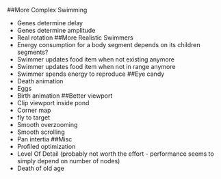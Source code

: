 ##More Complex Swimming
  * Genes determine delay
  * Genes determine amplitude
  * Real rotation
##More Realistic Swimmers
  * Energy consumption for a body segment depends on its children segments?
  * Swimmer updates food item when not existing anymore
  * Swimmer updates food item when not in range anymore
  * Swimmer spends energy to reproduce
##Eye candy
  * Death animation
  * Eggs
  * Birth animation
##Better viewport
  * Clip viewport inside pond
  * Corner map
  * fly to target
  * Smooth overzooming
  * Smooth scrolling
  * Pan intertia
##Misc
  * Profiled optimization
  * Level Of Detail (probably not worth the effort - performance seems to simply depend on number of nodes)
  * Death of old age
